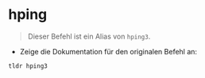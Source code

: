 # hping

> Dieser Befehl ist ein Alias von `hping3`.

- Zeige die Dokumentation für den originalen Befehl an:

`tldr hping3`
